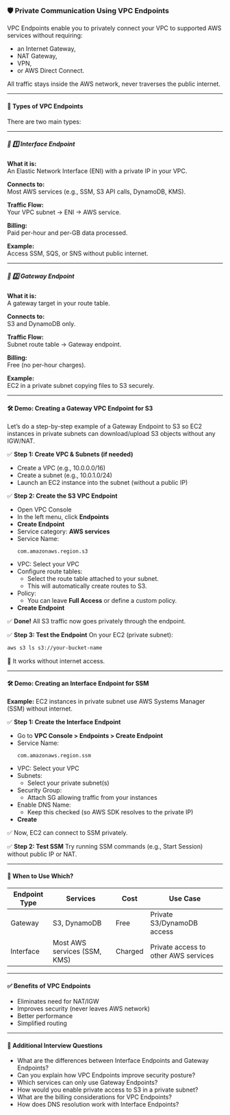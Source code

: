 
### 🛡️ Private Communication Using VPC Endpoints

VPC Endpoints enable you to privately connect your VPC to supported AWS services without requiring:

- an Internet Gateway,
- NAT Gateway,
- VPN,
- or AWS Direct Connect.

All traffic stays inside the AWS network, never traverses the public internet.

---

#### 🧩 Types of VPC Endpoints

There are two main types:

---

##### 🔹 1️⃣ Interface Endpoint

**What it is:**  
An Elastic Network Interface (ENI) with a private IP in your VPC.

**Connects to:**  
Most AWS services (e.g., SSM, S3 API calls, DynamoDB, KMS).

**Traffic Flow:**  
Your VPC subnet → ENI → AWS service.

**Billing:**  
Paid per-hour and per-GB data processed.

**Example:**  
Access SSM, SQS, or SNS without public internet.

---

##### 🔸 2️⃣ Gateway Endpoint

**What it is:**  
A gateway target in your route table.

**Connects to:**  
S3 and DynamoDB only.

**Traffic Flow:**  
Subnet route table → Gateway endpoint.

**Billing:**  
Free (no per-hour charges).

**Example:**  
EC2 in a private subnet copying files to S3 securely.

---

#### 🛠️ Demo: Creating a Gateway VPC Endpoint for S3

Let’s do a step-by-step example of a Gateway Endpoint to S3 so EC2 instances in private subnets can download/upload S3 objects without any IGW/NAT.

✅ **Step 1: Create VPC & Subnets (if needed)**
- Create a VPC (e.g., 10.0.0.0/16)
- Create a subnet (e.g., 10.0.1.0/24)
- Launch an EC2 instance into the subnet (without a public IP)

✅ **Step 2: Create the S3 VPC Endpoint**
- Open VPC Console
- In the left menu, click **Endpoints**
- **Create Endpoint**
- Service category: **AWS services**
- Service Name:
  ```
  com.amazonaws.region.s3
  ```
- VPC: Select your VPC
- Configure route tables:
  - Select the route table attached to your subnet.
  - This will automatically create routes to S3.
- Policy:
  - You can leave **Full Access** or define a custom policy.
- **Create Endpoint**

✅ **Done!** All S3 traffic now goes privately through the endpoint.

✅ **Step 3: Test the Endpoint**
On your EC2 (private subnet):

```bash
aws s3 ls s3://your-bucket-name
```

🎉 It works without internet access.

---

#### 🛠️ Demo: Creating an Interface Endpoint for SSM

**Example:** EC2 instances in private subnet use AWS Systems Manager (SSM) without internet.

✅ **Step 1: Create the Interface Endpoint**
- Go to **VPC Console > Endpoints > Create Endpoint**
- Service Name:
  ```
  com.amazonaws.region.ssm
  ```
- VPC: Select your VPC
- Subnets:
  - Select your private subnet(s)
- Security Group:
  - Attach SG allowing traffic from your instances
- Enable DNS Name:
  - Keep this checked (so AWS SDK resolves to the private IP)
- **Create**

✅ Now, EC2 can connect to SSM privately.

✅ **Step 2: Test SSM**
Try running SSM commands (e.g., Start Session) without public IP or NAT.

---

#### 📝 When to Use Which?

| Endpoint Type | Services                | Cost     | Use Case                              |
|---------------|-------------------------|----------|----------------------------------------|
| Gateway       | S3, DynamoDB            | Free     | Private S3/DynamoDB access             |
| Interface     | Most AWS services (SSM, KMS) | Charged | Private access to other AWS services  |

---

#### ✅ Benefits of VPC Endpoints

- Eliminates need for NAT/IGW
- Improves security (never leaves AWS network)
- Better performance
- Simplified routing

---

#### 🎤 Additional Interview Questions

- What are the differences between Interface Endpoints and Gateway Endpoints?
- Can you explain how VPC Endpoints improve security posture?
- Which services can only use Gateway Endpoints?
- How would you enable private access to S3 in a private subnet?
- What are the billing considerations for VPC Endpoints?
- How does DNS resolution work with Interface Endpoints?
